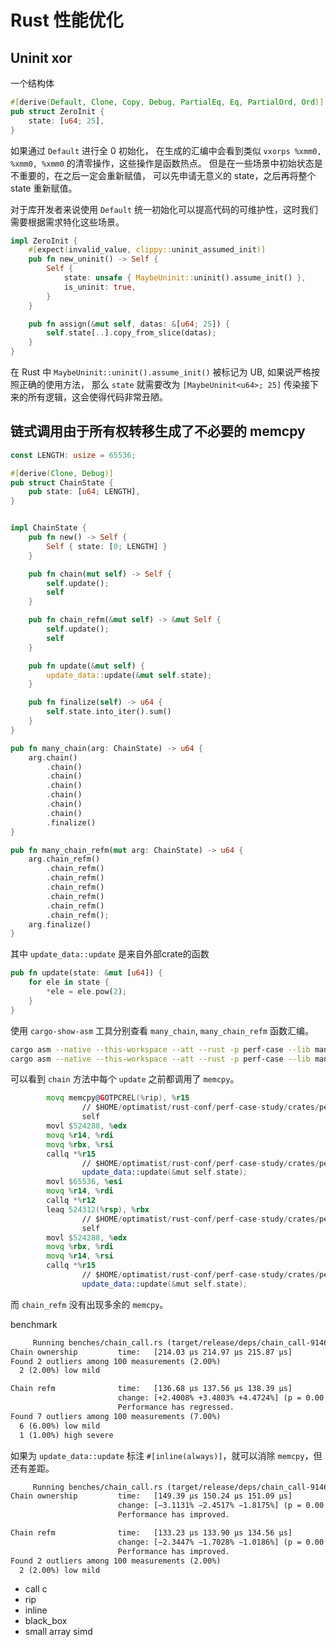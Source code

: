 # Rust 性能优化

## Uninit xor

一个结构体

```rust
#[derive(Default, Clone, Copy, Debug, PartialEq, Eq, PartialOrd, Ord)]
pub struct ZeroInit {
    state: [u64; 25],
}
```

如果通过 `Default` 进行全 0 初始化， 在生成的汇编中会看到类似 `vxorps %xmm0, %xmm0, %xmm0` 的清零操作，这些操作是函数热点。
但是在一些场景中初始状态是不重要的，在之后一定会重新赋值， 可以先申请无意义的 state，之后再将整个 state 重新赋值。

对于库开发者来说使用 `Default` 统一初始化可以提高代码的可维护性，这时我们需要根据需求特化这些场景。

```rust
impl ZeroInit {
    #[expect(invalid_value, clippy::uninit_assumed_init)]
    pub fn new_uninit() -> Self {
        Self {
            state: unsafe { MaybeUninit::uninit().assume_init() },
            is_uninit: true,
        }
    }

    pub fn assign(&mut self, datas: &[u64; 25]) {
        self.state[..].copy_from_slice(datas);
    }
}
```

在 Rust 中 `MaybeUninit::uninit().assume_init()` 被标记为 UB, 如果说严格按照正确的使用方法，
那么 `state` 就需要改为 `[MaybeUninit<u64>; 25]` 传染接下来的所有逻辑，这会使得代码非常丑陋。

## 链式调用由于所有权转移生成了不必要的 memcpy

```rust
const LENGTH: usize = 65536;

#[derive(Clone, Debug)]
pub struct ChainState {
    pub state: [u64; LENGTH],
}


impl ChainState {
    pub fn new() -> Self {
        Self { state: [0; LENGTH] }
    }

    pub fn chain(mut self) -> Self {
        self.update();
        self
    }

    pub fn chain_refm(&mut self) -> &mut Self {
        self.update();
        self
    }

    pub fn update(&mut self) {
        update_data::update(&mut self.state);
    }

    pub fn finalize(self) -> u64 {
        self.state.into_iter().sum()
    }
}

pub fn many_chain(arg: ChainState) -> u64 {
    arg.chain()
        .chain()
        .chain()
        .chain()
        .chain()
        .chain()
        .chain()
        .finalize()
}

pub fn many_chain_refm(mut arg: ChainState) -> u64 {
    arg.chain_refm()
        .chain_refm()
        .chain_refm()
        .chain_refm()
        .chain_refm()
        .chain_refm()
        .chain_refm();
    arg.finalize()
}
```

其中 `update_data::update` 是来自外部crate的函数

```rust
pub fn update(state: &mut [u64]) {
    for ele in state {
        *ele = ele.pow(2);
    }
}
```

使用 `cargo-show-asm` 工具分别查看 `many_chain`, `many_chain_refm` 函数汇编。

```bash
cargo asm --native --this-workspace --att --rust -p perf-case --lib many_chain 0
cargo asm --native --this-workspace --att --rust -p perf-case --lib many_chain 1
```

可以看到 `chain` 方法中每个 `update` 之前都调用了 `memcpy`。

```asm
        movq memcpy@GOTPCREL(%rip), %r15
                // $HOME/optimatist/rust-conf/perf-case-study/crates/perf-case/src/chain.rs:21
                self
        movl $524288, %edx
        movq %r14, %rdi
        movq %rbx, %rsi
        callq *%r15
                // $HOME/optimatist/rust-conf/perf-case-study/crates/perf-case/src/chain.rs:30
                update_data::update(&mut self.state);
        movl $65536, %esi
        movq %r14, %rdi
        callq *%r12
        leaq 524312(%rsp), %rbx
                // $HOME/optimatist/rust-conf/perf-case-study/crates/perf-case/src/chain.rs:21
                self
        movl $524288, %edx
        movq %rbx, %rdi
        movq %r14, %rsi
        callq *%r15
                // $HOME/optimatist/rust-conf/perf-case-study/crates/perf-case/src/chain.rs:30
                update_data::update(&mut self.state);
```

而 `chain_refm` 没有出现多余的 `memcpy`。

benchmark

```txt
     Running benches/chain_call.rs (target/release/deps/chain_call-914693e9ca2573a5)
Chain ownership         time:   [214.03 µs 214.97 µs 215.87 µs]
Found 2 outliers among 100 measurements (2.00%)
  2 (2.00%) low mild

Chain refm              time:   [136.68 µs 137.56 µs 138.39 µs]
                        change: [+2.4008% +3.4803% +4.4724%] (p = 0.00 < 0.05)
                        Performance has regressed.
Found 7 outliers among 100 measurements (7.00%)
  6 (6.00%) low mild
  1 (1.00%) high severe
```

如果为 `update_data::update` 标注 `#[inline(always)]`，就可以消除 `memcpy`，但还有差距。

```txt
     Running benches/chain_call.rs (target/release/deps/chain_call-914693e9ca2573a5)
Chain ownership         time:   [149.39 µs 150.24 µs 151.09 µs]
                        change: [−3.1131% −2.4517% −1.8175%] (p = 0.00 < 0.05)
                        Performance has improved.

Chain refm              time:   [133.23 µs 133.90 µs 134.56 µs]
                        change: [−2.3447% −1.7028% −1.0186%] (p = 0.00 < 0.05)
                        Performance has improved.
Found 2 outliers among 100 measurements (2.00%)
  2 (2.00%) low mild
```

- call c
- rip
- inline
- black_box
- small array simd
